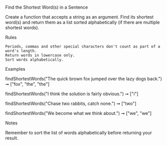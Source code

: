 
Find the Shortest Word(s) in a Sentence

Create a function that accepts a string as an argument. Find its shortest 
word(s) and return them as a list sorted alphabetically (if there are multiple 
shortest words).

Rules

    Periods, commas and other special characters don't count as part of a
    word's length.
    Return words in lowercase only.
    Sort words alphabetically.

Examples

findShortestWords("The quick brown fox jumped over the lazy dogs back.")
 ➞ ["fox", "the", "the"]

findShortestWords("I think the solution is fairly obvious.") ➞ ["i"]

findShortestWords("Chase two rabbits, catch none.") ➞ ["two"]

findShortestWords("We become what we think about.") ➞ ["we", "we"]

Notes

Remember to sort the list of words alphabetically before returning your result.
